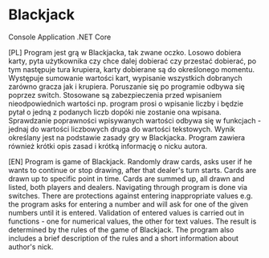 # Blackjack
Console Application .NET Core

[PL]
    Program jest grą w Blackjacka, tak zwane oczko. Losowo dobiera karty, pyta użytkownika czy chce dalej dobierać czy przestać dobierać, po tym następuje tura krupiera, karty dobierane są do określonego momentu. 
    Występuje sumowanie wartości kart, wypisanie wszystkich dobranych zarówno gracza jak i krupiera. Poruszanie się po programie odbywa się poprzez switch. Stosowane są zabezpieczenia przed wpisaniem nieodpowiednich wartości np. program prosi o wpisanie liczby i będzie pytał o jedną z podanych liczb dopóki nie zostanie ona wpisana. Sprawdzanie poprawności wpisywanych wartości odbywa się w funkcjach - jednaj do wartości liczbowych druga do wartości tekstowych. Wynik określany jest na podstawie zasady gry w Blackjacka.
Program zawiera również krótki opis zasad i krótką informację o nicku autora.


[EN]
    Program is game of Blackjack. Randomly draw cards, asks user if he wants to continue or stop drawing, after that dealer's turn starts. Cards are drawn up to specific point in time. 
    Cards are summed up, all drawn and listed, both players and dealers. Navigating through program is done via switches. There are protections against entering inappropriate values e.g. the program asks for entering a number and will ask for one of the given numbers until it is entered. Validation of entered values is carried out in functions - one for numerical values, the other for text values. The result is determined by the rules of the game of Blackjack. The program also includes a brief description of the rules and a short information about author's nick.
